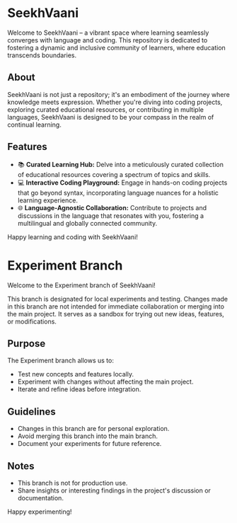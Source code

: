 # SeekhVaani

Welcome to SeekhVaani – a vibrant space where learning seamlessly converges with language and coding. This repository is dedicated to fostering a dynamic and inclusive community of learners, where education transcends boundaries.

## About

SeekhVaani is not just a repository; it's an embodiment of the journey where knowledge meets expression. Whether you're diving into coding projects, exploring curated educational resources, or contributing in multiple languages, SeekhVaani is designed to be your compass in the realm of continual learning.

## Features

- 📚 **Curated Learning Hub:** Delve into a meticulously curated collection of educational resources covering a spectrum of topics and skills.
- 💻 **Interactive Coding Playground:** Engage in hands-on coding projects that go beyond syntax, incorporating language nuances for a holistic learning experience.
- 🌐 **Language-Agnostic Collaboration:** Contribute to projects and discussions in the language that resonates with you, fostering a multilingual and globally connected community.

Happy learning and coding with SeekhVaani!

# Experiment Branch

Welcome to the Experiment branch of SeekhVaani!

This branch is designated for local experiments and testing. Changes made in this branch are not intended for immediate collaboration or merging into the main project. It serves as a sandbox for trying out new ideas, features, or modifications.

## Purpose

The Experiment branch allows us to:
- Test new concepts and features locally.
- Experiment with changes without affecting the main project.
- Iterate and refine ideas before integration.

## Guidelines
- Changes in this branch are for personal exploration.
- Avoid merging this branch into the main branch.
- Document your experiments for future reference.

## Notes
- This branch is not for production use.
- Share insights or interesting findings in the project's discussion or documentation.

Happy experimenting!